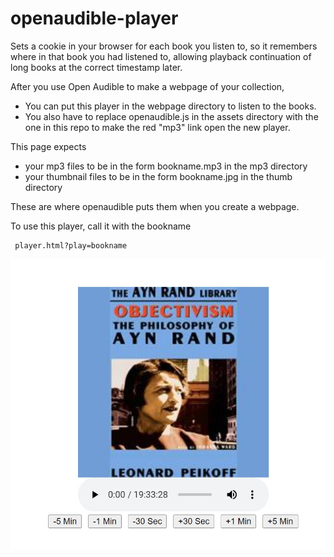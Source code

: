 # openaudible-player

Sets a cookie in your browser for each book you listen to, so it remembers where in that book you had listened to, allowing playback continuation of long books at the correct timestamp later.

After you use Open Audible to make a webpage of your collection, 
* You can put this player in the webpage directory to listen to the books. 
* You also have to replace openaudible.js in the assets directory with the one in this repo to make the red "mp3" link open the new player.

This page expects 
*  your mp3 files to be in the form bookname.mp3 in the mp3 directory
*  your thumbnail files to be in the form bookname.jpg in the thumb directory

These are where openaudible puts them when you create a webpage.

To use this player, call it with the bookname

     player.html?play=bookname

![player.html](player.html.jpg)
